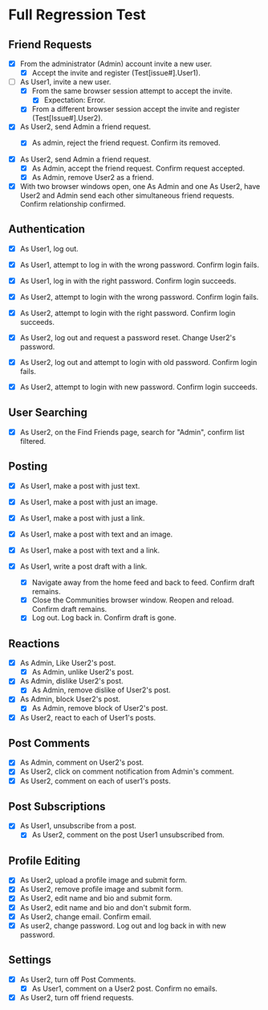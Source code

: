 # Full Regression Test

## Friend Requests

- [x] From the administrator (Admin) account invite a new user.
    - [x] Accept the invite and register (Test[issue#].User1).

- [ ] As User1, invite a new user.
    - [x] From the same browser session attempt to accept the invite.
        - [x] Expectation: Error.
    - [x] From a different browser session accept the invite and register (Test[Issue#].User2).

- [x] As User2, send Admin a friend request.
    - [x] As admin, reject the friend request.  Confirm its removed.


- [x] As User2, send Admin a friend request.
     - [x] As Admin, accept the friend request. Confirm request accepted.
     - [x] As Admin, remove User2 as a friend.

- [x] With two browser windows open, one As Admin and one As User2, have User2
     and Admin send each other simultaneous friend requests.  Confirm relationship
     confirmed.

## Authentication

- [x] As User1, log out.
- [x] As User1, attempt to log in with the wrong password. Confirm login fails.
- [x] As User1, log in with the right password.  Confirm login succeeds.

- [x] As User2, attempt to login with the wrong password.  Confirm login fails.
- [x] As User2, attempt to login with the right password. Confirm login succeeds.

- [x] As User2, log out and request a password reset. Change User2's password.
- [x] As User2, log out and attempt to login with old password.  Confirm login fails.
- [x] As User2, attempt to login with new password.  Confirm login succeeds.

## User Searching

- [x] As User2, on the Find Friends page, search for "Admin", confirm list filtered.

## Posting

- [x] As User1, make a post with just text.
- [x] As User1, make a post with just an image.
- [x] As User1, make a post with just a link.
- [x] As User1, make a post with text and an image.
- [x] As User1, make a post with text and a link.

- [x] As User1, write a post draft with a link.
    - [x] Navigate away from the home feed and back to feed.  Confirm draft remains. 
    - [x] Close the Communities browser window. Reopen and reload.  Confirm draft remains.
    - [x] Log out.  Log back in. Confirm draft is gone.

## Reactions

- [x] As Admin, Like User2's post.
    - [x] As Admin, unlike User2's post.
- [x] As Admin, dislike User2's post.
     - [x] As Admin, remove dislike of User2's post.
- [x] As Admin, block User2's post.
    - [x] As Admin, remove block of User2's post.
- [x] As User2, react to each of User1's posts.

## Post Comments

- [x] As Admin, comment on User2's post.
- [x] As User2, click on comment notification from Admin's comment.
- [x] As User2, comment on each of user1's posts.

## Post Subscriptions

- [x] As User1, unsubscribe from a post.
    - [x] As User2, comment on the post User1 unsubscribed from.
 
## Profile Editing

- [x] As User2, upload a profile image and submit form.
- [x] As User2, remove profile image and submit form.
- [x] As User2, edit name and bio and submit form.
- [x] As User2, edit name and bio and don't submit form.
- [x] As User2, change email.  Confirm email.
- [x] As user2, change password. Log out and log back in with new password.

## Settings 

- [x] As User2, turn off Post Comments.
    - [x] As User1, comment on a User2 post. Confirm no emails.
- [x] As User2, turn off friend requests.

